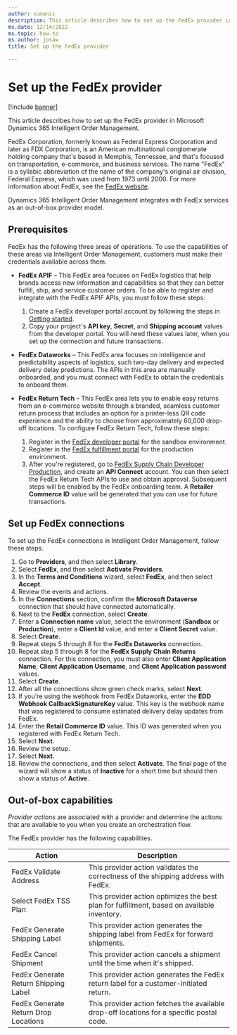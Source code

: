 ```yaml
---
author: sumanic
description: This article describes how to set up the FedEx provider in Microsoft Dynamics 365 Intelligent Order Management.
ms.date: 12/14/2022
ms.topic: how-to
ms.author: josaw
title: Set up the FedEx provider

---
```


# Set up the FedEx provider

[!include [banner](includes/banner.md)]

This article describes how to set up the FedEx provider in Microsoft Dynamics 365 Intelligent Order Management.

FedEx Corporation, formerly known as Federal Express Corporation and later as FDX Corporation, is an American multinational conglomerate holding company that's based in Memphis, Tennessee, and that's focused on transportation, e-commerce, and business services. The name "FedEx" is a syllabic abbreviation of the name of the company's original air division, Federal Express, which was used from 1973 until 2000. For more information about FedEx, see the [FedEx website](https://www.fedex.com/en-us/about.html).

Dynamics 365 Intelligent Order Management integrates with FedEx services as an out-of-box provider model.

## Prerequisites 

FedEx has the following three areas of operations. To use the capabilities of these areas via Intelligent Order Management, customers must make their credentials available across them.

- **FedEx APIF** – This FedEx area focuses on FedEx logistics that help brands access new information and capabilities so that they can better fulfill, ship, and service customer orders. To be able to register and integrate with the FedEx APIF APIs, you must follow these steps:

    1. Create a FedEx developer portal account by following the steps in [Getting started](https://developer.fedex.com/api/en-us/get-started.html).
    1. Copy your project's **API key**, **Secret**, and **Shipping account** values from the developer portal. You will need these values later, when you set up the connection and future transactions.

- **FedEx Dataworks** – This FedEx area focuses on intelligence and predictability aspects of logistics, such two-day delivery and expected delivery delay predictions. The APIs in this area are manually onboarded, and you must connect with FedEx to obtain the credentials to onboard them.
- **FedEx Return Tech** – This FedEx area lets you to enable easy returns from an e-commerce website through a branded, seamless customer return process that includes an option for a printer-less QR code experience and the ability to choose from approximately 60,000 drop-off locations. To configure FedEx Return Tech, follow these steps:

    1. Register in the [FedEx developer portal](https://developer-sandbox.supplychain.fedex.com/sandbox/) for the sandbox environment.
    1. Register in the [FedEx fulfillment portal](https://fulfillment.fedex.com/) for the production environment.
    1. After you're registered, go to [FedEx Supply Chain Developer Production](https://dev.supplychain.fedex.com/), and create an **API Connect** account. You can then select the FedEx Return Tech APIs to use and obtain approval. Subsequent steps will be enabled by the FedEx onboarding team. A **Retailer Commerce ID** value will be generated that you can use for future transactions.

## Set up FedEx connections

To set up the FedEx connections in Intelligent Order Management, follow these steps.

1. Go to **Providers**, and then select **Library**.
1. Select **FedEx**, and then select **Activate Providers**.
1. In the **Terms and Conditions** wizard, select **FedEx**, and then select **Accept**.
1. Review the events and actions.
1. In the **Connections** section, confirm the **Microsoft Dataverse** connection that should have connected automatically.
1. Next to the **FedEx** connection, select **Create**.
1. Enter a **Connection name** value, select the environment (**Sandbox** or **Production**), enter a **Client Id** value, and enter a **Client Secret** value.
1. Select **Create**.
1. Repeat steps 5 through 8 for the **FedEx Dataworks** connection.
1. Repeat step 5 through 8 for the **FedEx Supply Chain Returns** connection. For this connection, you must also enter **Client Application Name**, **Client Application Username**, and **Client Application password** values. 
1. Select **Create**.
1. After all the connections show green check marks, select **Next**.
1. If you're using the webhook from FedEx Dataworks, enter the **EDD Webhook CallbackSignatureKey** value. This key is the webhook name that was registered to consume estimated delivery delay updates from FedEx. 
1. Enter the **Retail Commerce ID** value. This ID was generated when you registered with FedEx Return Tech.
1. Select **Next**.
1. Review the setup.
1. Select **Next**.
1. Review the connections, and then select **Activate**. The final page of the wizard will show a status of **Inactive** for a short time but should then show a status of **Active**.

## Out-of-box capabilities

*Provider actions* are associated with a provider and determine the actions that are available to you when you create an orchestration flow.

The FedEx provider has the following capabilities.

| Action | Description |
| ---------- | ------- |
| FedEx Validate Address | This provider action validates the correctness of the shipping address with FedEx. |
| Select FedEx TSS Plan | This provider action optimizes the best plan for fulfillment, based on available inventory. |
| FedEx Generate Shipping Label | This provider action generates the shipping label from FedEx for forward shipments. |
| FedEx Cancel Shipment | This provider action cancels a shipment until the time when it's shipped. |
| FedEx Generate Return Shipping Label | This provider action generates the FedEx return label for a customer-initiated return. |
| FedEx Generate Return Drop Locations | This provider action fetches the available drop-off locations for a specific postal code. |
